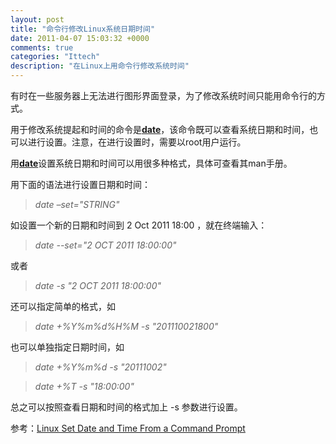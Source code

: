 ```yaml
---
layout: post
title: "命令行修改Linux系统日期时间"
date: 2011-04-07 15:03:32 +0000
comments: true
categories: "Ittech"
description: "在Linux上用命令行修改系统时间"
---
```


有时在一些服务器上无法进行图形界面登录，为了修改系统时间只能用命令行的方式。

用于修改系统提起和时间的命令是[__date__][date_link]，该命令既可以查看系统日期和时间，也可以进行设置。注意，在进行设置时，需要以root用户运行。

用[__date__][date_link]设置系统日期和时间可以用很多种格式，具体可查看其man手册。
<!-- more -->

用下面的语法进行设置日期和时间：

> _date –set="STRING"_

如设置一个新的日期和时间到 2 Oct 2011 18:00 ，就在终端输入：

> _date --set="2 OCT 2011 18:00:00"_

或者

> _date -s "2 OCT 2011 18:00:00"_

还可以指定简单的格式，如

> _date +%Y%m%d%H%M -s "201110021800"_

也可以单独指定日期时间，如

> _date +%Y%m%d -s "20111002"_

> _date +%T -s "18:00:00"_

总之可以按照查看日期和时间的格式加上 -s 参数进行设置。

参考：[Linux Set Date and Time From a Command Prompt][ref_link]

[ref_link]: http://www.cyberciti.biz/faq/howto-set-date-time-from-linux-command-prompt/
[date_link]: http://unixhelp.ed.ac.uk/CGI/man-cgi?date
